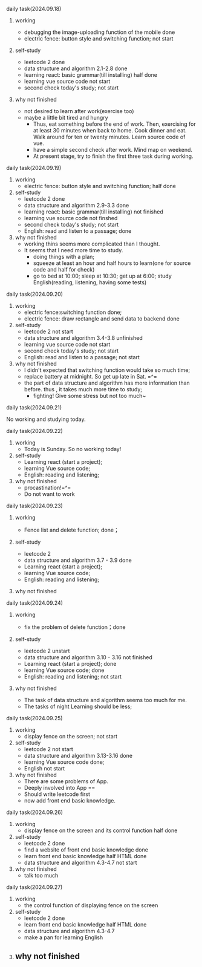 daily task(2024.09.18)

1. working
   - debugging the image-uploading function of the mobile    done
   - electric fence: button style and switching function;   not start

2. self-study
   - leetcode 2  done
   - data structure and algorithm 2.1-2.8 done
   - learning react: basic grammar(till installing)  half done
   - learning vue source code   not start
   - second check today's study;   not start
3. why not finished
   - not desired to learn after work(exercise too)
   - maybe a little bit tired and hungry
     - Thus, eat something before the end of work. Then, exercising for at least 30 minutes when back to home. Cook dinner and eat. Walk around for ten or twenty minutes. Learn source code of vue.
     - have a simple second check after work. Mind map on weekend.
     - At present stage, try to finish the first three task during working. 



daily task(2024.09.19)

1. working
   - electric fence: button style and switching function; half done
2. self-study
   - leetcode 2   done
   - data structure and algorithm 2.9-3.3    done
   - learning react: basic grammar(till installing)  not finished
   - learning vue source code   not finshed
   - second check today's study;  not start
   - English: read and listen to a passage; done
3. why not finished
   - working thins seems more complicated than I thought.
   - It seems that I need more time to study.
     - doing things with a plan;
     - squeeze at least an hour and half hours to learn(one for source code and half for check)
     - go to bed at 10:00; sleep at 10:30; get up at 6:00; study English(reading, listening, having some tests)



daily task(2024.09.20)

1. working
   - electric fence:switching function done;
   - electric fence: draw rectangle and send data to backend   done
2. self-study
   - leetcode 2   not start
   - data structure and algorithm 3.4-3.8   unfinished
   - learning vue source code    not start
   - second check today's study;  not start
   - English: read and listen to a passage;  not start
3. why not finished
   - I didn't expected that switching function would take so much time;
   - replace battery at midnight. So get up late in Sat. =^=
   - the part of data structure and algorithm has more information than before. thus , it takes much more time to study;
     - fighting! Give some stress but not too much~



daily task(2024.09.21)

No working and studying today.



daily task(2024.09.22)

1. working 
   - Today is Sunday. So no working today!
2. self-study
   - Learning react (start a project);
   - learning Vue source code;
   - English: reading and listening;
3. why not finished
   - procastination!=^=
   - Do not want to work



daily task(2024.09.23)

1. working 

   - Fence list and delete function; done；

2. self-study

   - leetcode 2
   - data structure and algorithm 3.7 - 3.9   done
   - Learning react (start a project); 
   - learning Vue source code;
   - English: reading and listening;

3. why not finished




daily task(2024.09.24)

1. working 

   - fix the problem of delete function；done

2. self-study

   - leetcode 2 unstart
   - data structure and algorithm 3.10 - 3.16   not finished
   - Learning react (start a project);   done
   - learning Vue source code; done
   - English: reading and listening; not start

3. why not finished
   - The task of data structure and algorithm seems too much for me.
   - The tasks of night Learning should be less;




daily task(2024.09.25)

1. working
   - display fence on the screen;  not start
2. self-study
   - leetcode 2 not start
   - data structure and algorithm  3.13-3.16 done
   - learning Vue source code done;
   - English not start
3. why not finished
   - There are some problems of App.
   - Deeply involved into App ==
   - Should write leetcode first
   - now add front end basic knowledge.




daily task(2024.09.26)

1. working
   - display fence on the screen and its control function half done
2. self-study
   - leetcode 2   done
   - find a website of front end basic knowledge  done
   - learn front end basic knowledge  half HTML done
   - data structure and algorithm 4.3-4.7 not start
3. why not finished
   - talk too much




daily task(2024.09.27)

1. working
   - the control function of displaying fence on the screen
2. self-study
   - leetcode 2  done
   - learn front end basic knowledge half HTML  done
   - data structure and algorithm 4.3-4.7
   - make a pan for learning English
3. why not finished
   - 

